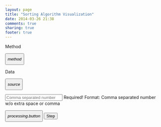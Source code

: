 ```yaml
---
layout: page
title: "Sorting Algorithm Visualization"
date: 2014-03-26 21:38
comments: true
sharing: true
footer: true
---
```


<link rel="stylesheet" type="text/css" href="./algorithm/css/bootstrap.css"/>
<link rel="stylesheet" type="text/css" href="./algorithm/css/sorting.css"/>
<script src="./algorithm/js/angular.js"></script>
<script src="./algorithm/js/angular-sanitize.js"></script>
<script src="./algorithm/js/ui-bootstrap-tpls-0.10.0.js"></script>
<script src="./algorithm/js/alg.js"></script>

<form name="myForm" class="form-horizontal" ng-app="SortAlg" ng-controller="SortCtrl">

<div class="form-group">

<label class="col-sm-2 control-label">Method</label>

<div class="col-sm-10">

<button ng-repeat="method in sortingMethods.options" type="button" class="btn btn-sm btn-success" ng-model="sortingMethods.selected" btn-radio="'$$method$$'" ng-click="changeAlg(method)">$$method$$</button>
</div>
</div>

<div class="form-group">

<label class="col-sm-2 control-label">Data</label>

<div class="col-sm-4">

<button ng-repeat="source in dataSource.options" type="button" class="btn btn-info btn-sm" ng-model="dataSource.selected" btn-radio="'$$source$$'" ng-click="changeSource(source)">$$source$$</button>
</div>

<div class="col-sm-6" ng-class="{'has-error': myForm.data.$invalid}">

<input type="text" name="data" class="form-control" id="sortSource" placeholder="Comma separated number" ng-model="sortSource" required ng-pattern="/^[0-9]+(,[0-9]+)*$/" ng-change="updateSortData(sortSource)">
<span class="help-block" ng-show="myForm.data.$error.required">Required!</span>
<span class="help-block" ng-show="myForm.data.$error.pattern">Format: Comma separated number w/o extra space or comma</span>
</div>
</div>

<div class="form-group">

<div class="col-sm-offset-2 col-sm-10">

<button class="btn btn-sm btn-danger" ng-model="processing.button" ng-click="start(processing.button)" btn-checkbox btn-checkbox-false="'Start'" btn-checkbox-true="'Stop'">$$processing.button$$</button>
<button class="btn btn-sm btn-warning" ng-click="step()">Step</button>
</div>
</div>

<div class="form-group">

<div class="col-sm-offset-2 col-sm-6">

<bar-chart dataset="sortData"/>
</div>

<div class="col-sm-2">

<bar-legends legends="legends"/>
</div>
</div>

<div class="form-group">

<div class="col-sm-offset-2 col-sm-8">

<pre ng-bind-html="trustedCode(algText)"></pre>
</div>
</div>
</form>
